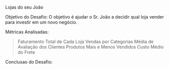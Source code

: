 Lojas do seu João

Objetivo do Desafio: O objetivo é ajudar o Sr. João a decidir qual loja vender para investir em um novo negócio.

Métricas Analisadas:
> Faturamento Total de Cada Loja
> Vendas por Categorias 
> Média de Avaliação dos Clientes
> Produtos Mais e Menos Vendidos
> Custo Médio do Frete

Conclusao do Desafio:
